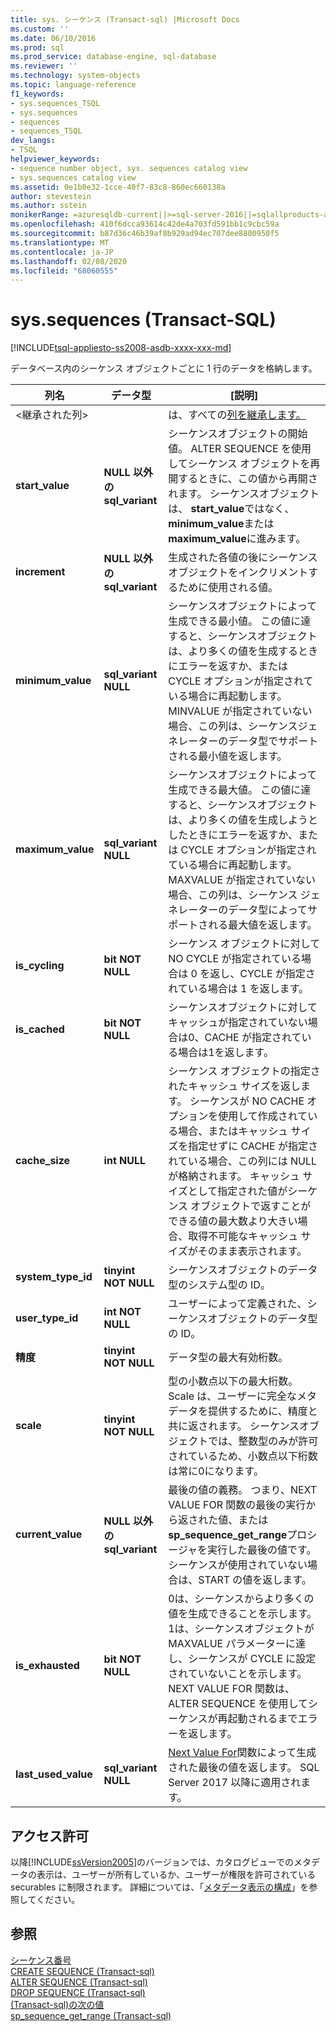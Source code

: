 ```yaml
---
title: sys. シーケンス (Transact-sql) |Microsoft Docs
ms.custom: ''
ms.date: 06/10/2016
ms.prod: sql
ms.prod_service: database-engine, sql-database
ms.reviewer: ''
ms.technology: system-objects
ms.topic: language-reference
f1_keywords:
- sys.sequences_TSQL
- sys.sequences
- sequences
- sequences_TSQL
dev_langs:
- TSQL
helpviewer_keywords:
- sequence number object, sys. sequences catalog view
- sys.sequences catalog view
ms.assetid: 0e1b0e32-1cce-40f7-83c8-860ec660138a
author: stevestein
ms.author: sstein
monikerRange: =azuresqldb-current||>=sql-server-2016||=sqlallproducts-allversions||>=sql-server-linux-2017||=azuresqldb-mi-current
ms.openlocfilehash: 410f6dcca93614c42de4a703fd591bb1c9cbc59a
ms.sourcegitcommit: b87d36c46b39af8b929ad94ec707dee8800950f5
ms.translationtype: MT
ms.contentlocale: ja-JP
ms.lasthandoff: 02/08/2020
ms.locfileid: "68060555"
---
```

# <a name="syssequences-transact-sql"></a>sys.sequences (Transact-SQL)
[!INCLUDE[tsql-appliesto-ss2008-asdb-xxxx-xxx-md](../../includes/tsql-appliesto-ss2008-asdb-xxxx-xxx-md.md)]

  データベース内のシーケンス オブジェクトごとに 1 行のデータを格納します。  
  
|列名|データ型|[説明]|  
|-----------------|---------------|-----------------|  
|\<継承された列>||は、すべての[列を継承します。](../../relational-databases/system-catalog-views/sys-objects-transact-sql.md)|  
|**start_value**|**NULL 以外の sql_variant**|シーケンスオブジェクトの開始値。 ALTER SEQUENCE を使用してシーケンス オブジェクトを再開するときに、この値から再開されます。 シーケンスオブジェクトは、 **start_value**ではなく、 **minimum_value**または**maximum_value**に進みます。|  
|**increment**|**NULL 以外の sql_variant**|生成された各値の後にシーケンスオブジェクトをインクリメントするために使用される値。|  
|**minimum_value**|**sql_variant NULL**|シーケンスオブジェクトによって生成できる最小値。 この値に達すると、シーケンスオブジェクトは、より多くの値を生成するときにエラーを返すか、または CYCLE オプションが指定されている場合に再起動します。 MINVALUE が指定されていない場合、この列は、シーケンスジェネレーターのデータ型でサポートされる最小値を返します。|  
|**maximum_value**|**sql_variant NULL**|シーケンスオブジェクトによって生成できる最大値。 この値に達すると、シーケンスオブジェクトは、より多くの値を生成しようとしたときにエラーを返すか、または CYCLE オプションが指定されている場合に再起動します。 MAXVALUE が指定されていない場合、この列は、シーケンス ジェネレーターのデータ型によってサポートされる最大値を返します。|  
|**is_cycling**|**bit NOT NULL**|シーケンス オブジェクトに対して NO CYCLE が指定されている場合は 0 を返し、CYCLE が指定されている場合は 1 を返します。|  
|**is_cached**|**bit NOT NULL**|シーケンスオブジェクトに対してキャッシュが指定されていない場合は0、CACHE が指定されている場合は1を返します。|  
|**cache_size**|**int NULL**|シーケンス オブジェクトの指定されたキャッシュ サイズを返します。 シーケンスが NO CACHE オプションを使用して作成されている場合、またはキャッシュ サイズを指定せずに CACHE が指定されている場合、この列には NULL が格納されます。 キャッシュ サイズとして指定された値がシーケンス オブジェクトで返すことができる値の最大数より大きい場合、取得不可能なキャッシュ サイズがそのまま表示されます。|  
|**system_type_id**|**tinyint NOT NULL**|シーケンスオブジェクトのデータ型のシステム型の ID。|  
|**user_type_id**|**int NOT NULL**|ユーザーによって定義された、シーケンスオブジェクトのデータ型の ID。|  
|**精度**|**tinyint NOT NULL**|データ型の最大有効桁数。|  
|**scale**|**tinyint NOT NULL**|型の小数点以下の最大桁数。 Scale は、ユーザーに完全なメタデータを提供するために、精度と共に返されます。 シーケンスオブジェクトでは、整数型のみが許可されているため、小数点以下桁数は常に0になります。|  
|**current_value**|**NULL 以外の sql_variant**|最後の値の義務。 つまり、NEXT VALUE FOR 関数の最後の実行から返された値、または**sp_sequence_get_range**プロシージャを実行した最後の値です。 シーケンスが使用されていない場合は、START の値を返します。|  
|**is_exhausted**|**bit NOT NULL**|0は、シーケンスからより多くの値を生成できることを示します。 1は、シーケンスオブジェクトが MAXVALUE パラメーターに達し、シーケンスが CYCLE に設定されていないことを示します。 NEXT VALUE FOR 関数は、ALTER SEQUENCE を使用してシーケンスが再起動されるまでエラーを返します。|  
|**last_used_value**|**sql_variant NULL**|[Next Value For](../../t-sql/functions/next-value-for-transact-sql.md)関数によって生成された最後の値を返します。 SQL Server 2017 以降に適用されます。|  
  
## <a name="permissions"></a>アクセス許可  
 以降[!INCLUDE[ssVersion2005](../../includes/ssversion2005-md.md)]のバージョンでは、カタログビューでのメタデータの表示は、ユーザーが所有しているか、ユーザーが権限を許可されている securables に制限されます。 詳細については、「[メタデータ表示の構成](../../relational-databases/security/metadata-visibility-configuration.md)」を参照してください。  
  
## <a name="see-also"></a>参照  
 [シーケンス番号](../../relational-databases/sequence-numbers/sequence-numbers.md)   
 [CREATE SEQUENCE &#40;Transact-sql&#41;](../../t-sql/statements/create-sequence-transact-sql.md)   
 [ALTER SEQUENCE &#40;Transact-sql&#41;](../../t-sql/statements/alter-sequence-transact-sql.md)   
 [DROP SEQUENCE &#40;Transact-sql&#41;](../../t-sql/statements/drop-sequence-transact-sql.md)   
 [&#40;Transact-sql&#41;の次の値](../../t-sql/functions/next-value-for-transact-sql.md)   
 [sp_sequence_get_range &#40;Transact-sql&#41;](../../relational-databases/system-stored-procedures/sp-sequence-get-range-transact-sql.md)  
  
  
